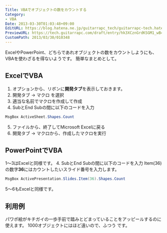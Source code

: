 ```yaml
---
Title: VBAでオブジェクトの数をカウントする
Category:
- VBA
Date: 2013-03-30T01:03:48+09:00
EditURL: https://blog.hatena.ne.jp/guitarrapc_tech/guitarrapc-tech.hatenablog.com/atom/entry/6802418398340423981
PreviewURL: https://tech.guitarrapc.com/draft/entry/hk3XCznGrdKSGM1_wB45XkvEToA
CustomPath: 2013/03/30/010348
---
```


<!--
Date: 2013-03-30T01:03:48+09:00
URL: https://tech.guitarrapc.com/entry/2013/03/30/010348
-->

ExcelやPowerPoint、どちらであれオブジェクトの数をカウントしようにも、VBAを使わざるを得ないようです。 簡単なまとめとして。
## ExcelでVBA
1. オプションから、リボンに**開発タブ**を表示しておきます。
2. 開発タブ → マクロ を選択
3. 適当な名前でマクロを作成して作成
4. SubとEnd Subの間に以下のコードを入力
```cs
MsgBox ActiveSheet.Shapes.Count
```

5. ファイルから、終了してMicrosoft Excelに戻る
6. 開発タブ → マクロから、作成したマクロを実行
## PowerPointでVBA
1～3はExcelと同様です。 4. SubとEnd Subの間に以下のコードを入力 Item(36)の数字**36**にはカウントしたいスライド番号を入力します。
```cs
MsgBox ActivePresentation.Slides.Item(36).Shapes.Count
```

5～6もExcelと同様です。
## 利用例
パワポ絵がキチガイの一歩手前で踏みとどまっていることをアッピールするのに使えます。 1000オブジェクトにはほど遠いので、ふつう です。
